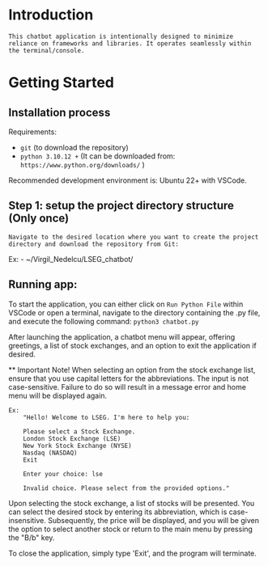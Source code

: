 # Introduction
    This chatbot application is intentionally designed to minimize reliance on frameworks and libraries. It operates seamlessly within the terminal/console.


# Getting Started

## Installation process

Requirements:

- `git` (to download the repository)
- `python 3.10.12 +` (It can be downloaded from: `https://www.python.org/downloads/` )

Recommended development environment is: Ubuntu 22+ with VSCode.

## Step 1: setup the project directory structure (Only once)
    Navigate to the desired location where you want to create the project directory and download the repository from Git: 
    
 Ex: - ~/Virgil_Nedelcu/LSEG_chatbot/

## Running app:
  To start the application, you can either click on `Run Python File` within VSCode or open a terminal, navigate to the directory containing the .py file, and execute the following command: `python3 chatbot.py`

 After launching the application, a chatbot menu will appear, offering greetings, a list of stock exchanges, and an option to exit the application if desired.

 ** Important Note!
    When selecting an option from the stock exchange list, ensure that you use capital letters for the abbreviations. The input is not case-sensitive. Failure to do so will result in a message error and home menu will be displayed again.

    Ex:
        "Hello! Welcome to LSEG. I'm here to help you:

        Please select a Stock Exchange.
        London Stock Exchange (LSE)
        New York Stock Exchange (NYSE)
        Nasdaq (NASDAQ)
        Exit

        Enter your choice: lse

        Invalid choice. Please select from the provided options."

 Upon selecting the stock exchange, a list of stocks will be presented. You can select the desired stock by entering its abbreviation, which is case-insensitive. Subsequently, the price will be displayed, and you will be given the option to select another stock or return to the main menu by pressing the "B/b" key.

 To close the application, simply type 'Exit', and the program will terminate.
